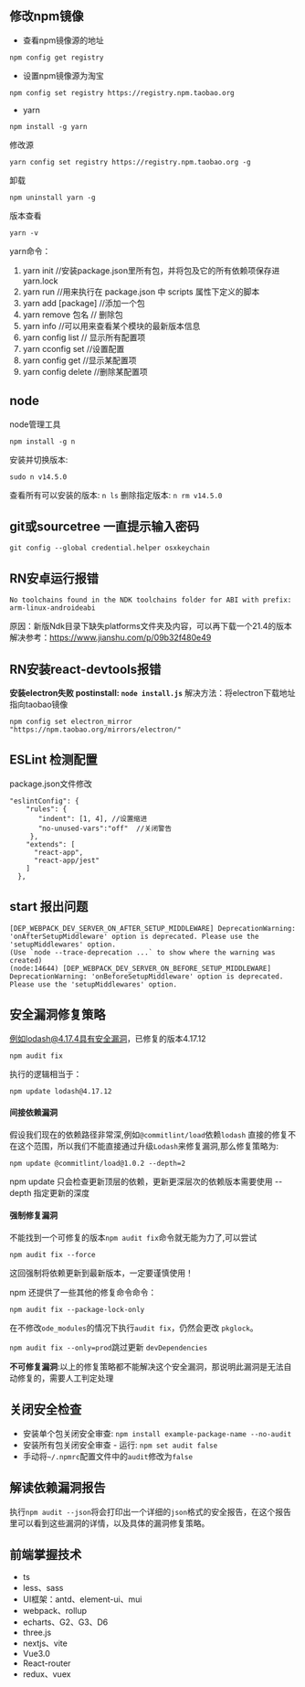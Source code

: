 ## 修改npm镜像

* 查看npm镜像源的地址
 ```
 npm config get registry
 ```
* 设置npm镜像源为淘宝
```
npm config set registry https://registry.npm.taobao.org
```

* yarn
```
npm install -g yarn
```
修改源
```
yarn config set registry https://registry.npm.taobao.org -g
```
卸载
```
npm uninstall yarn -g
```
版本查看
```
yarn -v
```
yarn命令：
1. yarn init //安装package.json里所有包，并将包及它的所有依赖项保存进yarn.lock
2. yarn run  //用来执行在 package.json 中 scripts 属性下定义的脚本
3. yarn add [package] //添加一个包
4. yarn remove 包名 // 删除包
5. yarn info //可以用来查看某个模块的最新版本信息
6. yarn config list // 显示所有配置项
7. yarn cconfig set //设置配置
8. yarn config get //显示某配置项
9. yarn config delete //删除某配置项

## node
node管理工具
```
npm install -g n
```
安装并切换版本:
```
sudo n v14.5.0
```
查看所有可以安装的版本: `n ls`
删除指定版本: `n rm v14.5.0`

## git或sourcetree 一直提示输入密码
```
git config --global credential.helper osxkeychain
```

## RN安卓运行报错
```
No toolchains found in the NDK toolchains folder for ABI with prefix: arm-linux-androideabi
```
原因：新版Ndk目录下缺失platforms文件夹及内容，可以再下载一个21.4的版本
解决参考：https://www.jianshu.com/p/09b32f480e49

## RN安装react-devtools报错
**安装electron失败 postinstall: `node install.js`**
解决方法：将electron下载地址指向taobao镜像
```
npm config set electron_mirror "https://npm.taobao.org/mirrors/electron/"
```

## ESLint 检测配置
package.json文件修改
```
"eslintConfig": {
    "rules": {
       "indent": [1, 4], //设置缩进
       "no-unused-vars":"off"  //关闭警告
     },
    "extends": [
      "react-app",
      "react-app/jest"
    ]
  },

```

## start 报出问题
```
[DEP_WEBPACK_DEV_SERVER_ON_AFTER_SETUP_MIDDLEWARE] DeprecationWarning: 'onAfterSetupMiddleware' option is deprecated. Please use the 'setupMiddlewares' option.
(Use `node --trace-deprecation ...` to show where the warning was created)
(node:14644) [DEP_WEBPACK_DEV_SERVER_ON_BEFORE_SETUP_MIDDLEWARE] DeprecationWarning: 'onBeforeSetupMiddleware' option is deprecated. Please use the 'setupMiddlewares' option.
```

## 安全漏洞修复策略

例如lodash@4.17.4具有安全漏洞，已修复的版本4.17.12
```
npm audit fix
```
执行的逻辑相当于：
```
npm update lodash@4.17.12
```

#### 间接依赖漏洞

假设我们现在的依赖路径非常深,例如`@commitlint/load`依赖`lodash` 直接的修复不在这个范围，所以我们不能直接通过升级`Lodash`来修复漏洞,那么修复策略为:
```
npm update @commitlint/load@1.0.2 --depth=2
```
npm update 只会检查更新顶层的依赖，更新更深层次的依赖版本需要使用 --depth 指定更新的深度

#### 强制修复漏洞
不能找到一个可修复的版本`npm audit fix`命令就无能为力了,可以尝试
```
npm audit fix --force
```
这回强制将依赖更新到最新版本，一定要谨慎使用！

npm 还提供了一些其他的修复命令命令：
```
npm audit fix --package-lock-only
```

在不修改`ode_modules`的情况下执行`audit fix`，仍然会更改 `pkglock`。

`npm audit fix --only=prod`跳过更新 `devDependencies`

**不可修复漏洞**:以上的修复策略都不能解决这个安全漏洞，那说明此漏洞是无法自动修复的，需要人工判定处理

## 关闭安全检查

* 安装单个包关闭安全审查: `npm install example-package-name --no-audit`
* 安装所有包关闭安全审查 - 运行: `npm set audit false`
* 手动将`~/.npmrc`配置文件中的`audit`修改为`false`

## 解读依赖漏洞报告

执行`npm audit --json`将会打印出一个详细的`json`格式的安全报告，在这个报告里可以看到这些漏洞的详情，以及具体的漏洞修复策略。


## 前端掌握技术

* ts
* less、sass
* UI框架：antd、element-ui、mui
* webpack、rollup
* echarts、G2、G3、D6
* three.js
* nextjs、vite
* Vue3.0
* React-router
* redux、vuex


